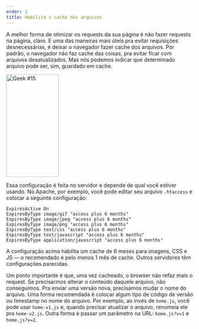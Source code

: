 ```yaml
---
order: 1
title: Habilite o cache dos arquivos
---
```


A melhor forma de otimizar os requests da sua página é não fazer requests na página, claro. E uma das maneiras mais úteis pra evitar requisições desnecessárias, é deixar o navegador fazer cache dos arquivos. Por padrão, o navegador não faz cache das coisas, pra evitar ficar com arquivos desatualizados. Mas nós podemos indicar que determinado arquivo pode ser, sim, guardado em cache.

<div class="img-right">
  <img id="geek-15" class="icos-geek" src="http://browserdiet.com/img/15.png" alt="Geek #15" width="141" height="275" />
</div>

Essa configuração é feita no servidor e depende de qual você estiver usando. No Apache, por exemplo, você pode editar seu arquivo `.htaccess` e colocar a seguinte configuração:

```
ExpiresActive On
ExpiresByType image/gif "access plus 6 months"
ExpiresByType image/jpeg "access plus 6 months"
ExpiresByType image/png "access plus 6 months"
ExpiresByType text/css "access plus 6 months"
ExpiresByType text/javascript "access plus 6 months"
ExpiresByType application/javascript "access plus 6 months"
```

A configuração acima habilita um cache de 6 meses para imagens, CSS e JS — o recomendado é pelo menos 1 mês de cache. Outros servidores têm configurações parecidas.

Um ponto importante é que, uma vez cacheado, o browser não refaz mais o request. Se precisarmos alterar o conteúdo daquele arquivo, não conseguimos. Pra enviar uma versão nova, precisamos mudar o nome do arquivo. Uma forma recomendada é colocar algum tipo de código de versão ou timestamp no nome do arquivo. Por exemplo, ao invés de `home.js`, você pode usar `home-v1.js` e, quando precisar atualizar o arquivo, renomeia ele pra `home-v2.js`. Outra forma é passar um parâmetro na URL: `home.js?v=1` e `home.js?v=2`.
